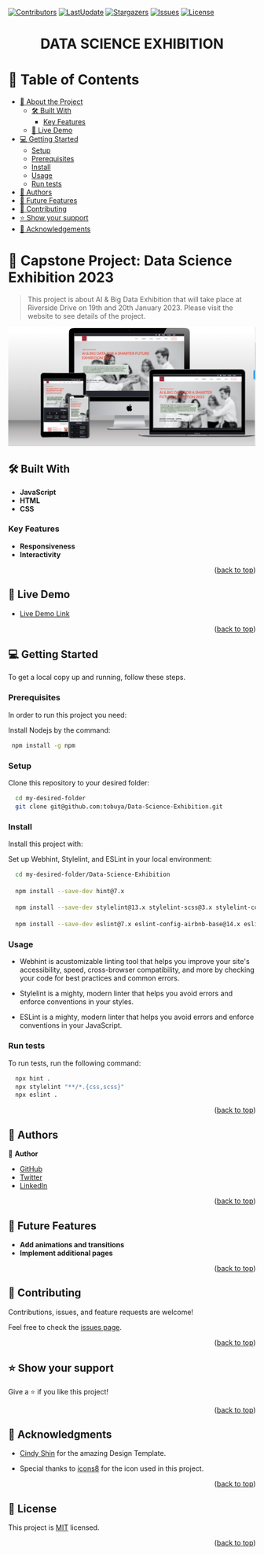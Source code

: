 <a name="readme-top"></a>
[![Contributors](https://img.shields.io/github/contributors/tobuya/Data-Science-Exhibition)](https://github.com/tobuya/Data-Science-Exhibition/graphs/contributors)
[![LastUpdate](https://img.shields.io/github/last-commit/tobuya/Data-Science-Exhibition)](https://github.com/tobuya/Data-Science-Exhibition/commits/dev)
[![Stargazers](https://img.shields.io/github/stars/tobuya/Data-Science-Exhibition)](https://github.com/tobuya/Data-Science-Exhibition/stargazers)
[![Issues](https://img.shields.io/github/issues/tobuya/Data-Science-Exhibition)](https://github.com/tobuya/Data-Science-Exhibition/issues)
[![License](https://img.shields.io/github/license/tobuya/Data-Science-Exhibition)](https://github.com/tobuya/Data-Science-Exhibition/blob/main/LICENSE)

<div align="center">

  <h1><b>DATA SCIENCE EXHIBITION</b></h1>

</div>

# 📗 Table of Contents

- [📖 About the Project](#about-project)
  - [🛠 Built With](#built-with)
    - [Key Features](#key-features)
  - [🚀 Live Demo](#live-demo)
- [💻 Getting Started](#getting-started)
  - [Setup](#setup)
  - [Prerequisites](#prerequisites)
  - [Install](#install)
  - [Usage](#usage)
  - [Run tests](#run-tests)
- [👥 Authors](#authors)
- [🔭 Future Features](#future-features)
- [🤝 Contributing](#contributing)
- [⭐️ Show your support](#support)
- [🙏 Acknowledgements](#acknowledgements)


# 📖 Capstone Project: Data Science Exhibition 2023 <a name="about-project"></a>

> This project is about AI & Big Data Exhibition that will take place at Riverside Drive on 19th and 20th January 2023. Please visit the website to see details of the project.

![Screenshot](./images/mockup.png)

## 🛠 Built With <a name="built-with"></a>

- **JavaScript**
- **HTML**
- **CSS**

### Key Features <a name="key-features"></a>

- **Responsiveness**
- **Interactivity**

<p align="right">(<a href="#readme-top">back to top</a>)</p>

## 🚀 Live Demo <a name="live-demo"></a>

- [Live Demo Link](https://tobuya.github.io/Data-Science-Exhibition/)

<p align="right">(<a href="#readme-top">back to top</a>)</p>


## 💻 Getting Started <a name="getting-started"></a>

To get a local copy up and running, follow these steps.

### Prerequisites

In order to run this project you need:

Install Nodejs by the command:

```sh
 npm install -g npm
```

### Setup

Clone this repository to your desired folder:

```sh
  cd my-desired-folder
  git clone git@github.com:tobuya/Data-Science-Exhibition.git
```

### Install

Install this project with:

Set up Webhint, Stylelint, and ESLint in your local environment:


```sh
  cd my-desired-folder/Data-Science-Exhibition

  npm install --save-dev hint@7.x

  npm install --save-dev stylelint@13.x stylelint-scss@3.x stylelint-config-standard@21.x stylelint-csstree-validator@1.x

  npm install --save-dev eslint@7.x eslint-config-airbnb-base@14.x eslint-plugin-import@2.x babel-eslint@10.x

```

### Usage

- Webhint is acustomizable linting tool that helps you improve your site's accessibility, speed, cross-browser compatibility, and more by checking your code for best practices and common errors.

- Stylelint is a mighty, modern linter that helps you avoid errors and enforce conventions in your styles.

- ESLint is a mighty, modern linter that helps you avoid errors and enforce conventions in your JavaScript.

### Run tests

To run tests, run the following command:

```sh
  npx hint .
  npx stylelint "**/*.{css,scss}"
  npx eslint .
```


<p align="right">(<a href="#readme-top">back to top</a>)</p>


## 👥 Authors <a name="authors"></a>


👤 **Author**

- [GitHub](https://github.com/tobuya)
- [Twitter](https://twitter.com/MullerTheGreat1)
- [LinkedIn](https://linkedin.com/in/tobuya)


<p align="right">(<a href="#readme-top">back to top</a>)</p>


## 🔭 Future Features <a name="future-features"></a>

- **Add animations and transitions**
- **Implement additional pages**

<p align="right">(<a href="#readme-top">back to top</a>)</p>


## 🤝 Contributing <a name="contributing"></a>

Contributions, issues, and feature requests are welcome!

Feel free to check the [issues page](../../issues/).

<p align="right">(<a href="#readme-top">back to top</a>)</p>


## ⭐️ Show your support <a name="support"></a>

Give a ⭐️ if you like this project!

<p align="right">(<a href="#readme-top">back to top</a>)</p>


## 🙏 Acknowledgments <a name="acknowledgements"></a>

- [Cindy Shin](https://www.behance.net/gallery/29845175/CC-Global-Summit-2015) for the amazing Design Template.

- Special thanks to [icons8](https://icons8.com/) for the icon used in this project.

<p align="right">(<a href="#readme-top">back to top</a>)</p>


## 📝 License <a name="license"></a>

This project is [MIT](./LICENSE) licensed.

<p align="right">(<a href="#readme-top">back to top</a>)</p>
